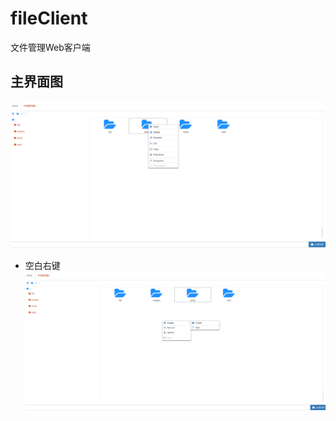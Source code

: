 # fileClient
文件管理Web客户端

## 主界面图
![](https://github.com/chao666/fileClient/blob/master/file.PNG)

* 空白右键
![](https://github.com/chao666/fileClient/blob/master/right.PNG)
